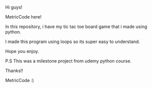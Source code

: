 Hi guys! 

MetricCode here!

In this repository, i have my tic tac toe board game that i made using python.

I made this program using loops so its super easy to understand.

Hope you enjoy.

P.S This was a milestone project from udemy python course.

Thanks!!

MetricCode :)
